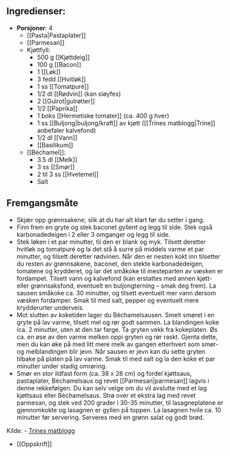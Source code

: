 ## Ingredienser:
- **Porsjoner**: 4
	- [[Pasta|Pastaplater]]
	- [[Parmesan]]
	- Kjøttfyll:
		- 500 g [[Kjøttdeig]]
		- 100 g [[Bacon]]
		- 1 [[Løk]]
		- 3 fedd [[Hvitløk]]
		- 1 ss [[Tomatpuré]]
		- 1/2 dl [[Rødvin]] (kan sløyfes)
		- 2 [[Gulrot|gulrøtter]]
		- 1/2 [[Paprika]]
		- 1 boks [[Hermetiske tomater]] (ca. 400 g hver)
		- 1 ss [[Buljong|buljong/kraft]] av kjøtt ([[Trines matblogg|Trine]] anbefaler kalvefond)
		- 1/2 dl [[Vann]]
		- [[Basilikum]]
	- [[Béchamel]]:
		- 3.5 dl [[Melk]]
		- 3 ss [[Smør]]
		- 2 til 3 ss [[Hvetemel]]
		- Salt
## Fremgangsmåte
- Skjær opp grønnsakene, slik at du har alt klart før du setter i gang.
- Finn frem en gryte og stek baconet gyllent og legg til side. Stek også karbonadedeigen i 2 eller 3 omganger og legg til side.
- Stek løken i et par minutter, til den er blank og myk. Tilsett deretter hvitløk og tomatpuré og la det stå å surre på middels varme et par minutter, og tilsett deretter rødvinen. Når den er nesten kokt inn tilsetter du resten av grønnsakene, baconet, den stekte karbonadedeigen, tomatene og krydderet, og lar det småkoke til mesteparten av væsken er fordampet. Tilsett vann og kalvefond (kan erstattes med annen kjøtt- eller grønnsaksfond, eventuelt en buljongterning – smak deg frem). La sausen småkoke ca. 30 minutter, og tilsett eventuelt mer vann dersom væsken fordamper. Smak til med salt, pepper og eventuelt mere krydderurter underveis.
- Mot slutten av koketiden lager du Bèchamelsausen. Smelt smøret i en gryte på lav varme, tilsett mel og rør godt sammen. La blandingen koke ica. 2 minutter, uten at den tar farge. Ta gryten vekk fra kokeplaten. Øs ca. en øse av den varme melken oppi gryten og rør raskt. Gjenta dette, men du kan øke på med litt mere melk av gangen etterhvert som smør- og melblandingen blir jevn. Når sausen er jevn kan du sette gryten tilbake på platen på lav varme. Smak til med salt og la den koke et par minutter under stadig omrøring.
- Smør en stor ildfast form (ca. 38 x 28 cm) og fordel kjøttsaus, pastaplater, Bèchamelsaus og revet [[Parmesan|parmesan]] lagvis i denne rekkefølgen. Du kan selv velge om du vil avslutte med et lag kjøttsaus eller Bèchamelsaus. Strø over et ekstra lag med revet parmesan, og stek ved 200 grader i 30-35 minutter, til lasagneplatene er gjennomkokte og lasagnen er gyllen på toppen. La lasagnen hvile ca. 10 minutter før servering. Serveres med en grønn salat og godt brød.

Kilde:
    - [Trines matblogg](https://trinesmatblogg.no/recipe/lasagne-til-mafiaen/)
- [[Oppskrift]]
